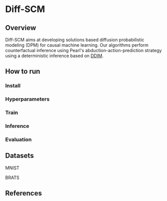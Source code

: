 # Diff-SCM

## Overview

Diff-SCM aims at developing solutions based diffusion probabilistic modeling (DPM) for causal machine learning. Our algorithms perform counterfactual inference using Pearl's abduction-action-prediction strategy using a deterministic inference based on [DDIM](https://arxiv.org/abs/2010.02502).

## How to run

### Install



### Hyperparameters

### Train

### Inference

### Evaluation

## Datasets

MNIST

BRATS

## References